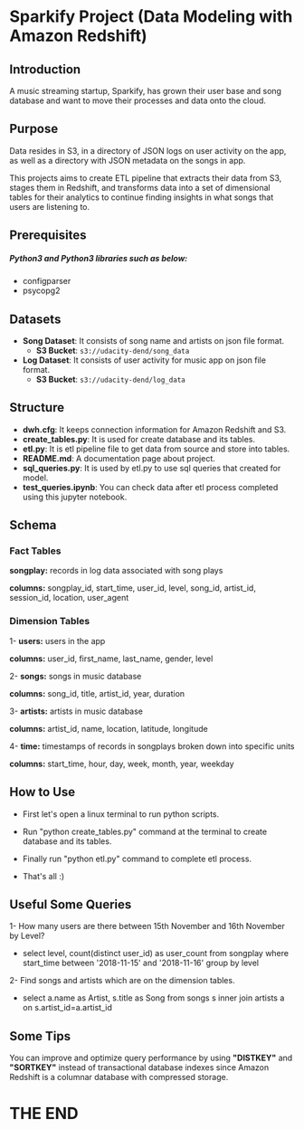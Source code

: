 # Sparkify Project (Data Modeling with Amazon Redshift)

## Introduction

A music streaming startup, Sparkify, has grown their user base and song database and want to move their processes and data onto the cloud. 

## Purpose

Data resides in S3, in a directory of JSON logs on user activity on the app, as well as a directory with JSON metadata on the songs in app.

This projects aims to create ETL pipeline that extracts their data from S3, stages them in Redshift, and transforms data into a set of dimensional tables for their analytics to continue finding insights in what songs that users are listening to. 

## Prerequisites

##### Python3 and Python3 libraries such as below:
- configparser
- psycopg2

## Datasets

- **Song Dataset**: It consists of song name and artists on json file format.
  - **S3 Bucket**: ```s3://udacity-dend/song_data```
- **Log Dataset**: It consists of user activity for music app on json file format.
  - **S3 Bucket**: ```s3://udacity-dend/log_data```

## Structure

- **dwh.cfg**: It keeps connection information for Amazon Redshift and S3.
- **create_tables.py**: It is used for create database and its tables.
- **etl.py**: It is etl pipeline file to get data from source and store into tables.
- **README.md**: A documentation page about project.
- **sql_queries.py**: It is used by etl.py to use sql queries that created for model.
- **test_queries.ipynb**: You can check data after etl process completed using this jupyter notebook.

## Schema

### Fact Tables

**songplay:** records in log data associated with song plays

**columns:** songplay_id, start_time, user_id, level, song_id, artist_id, session_id, location, user_agent

### Dimension Tables

1- **users:** users in the app

**columns:** user_id, first_name, last_name, gender, level

2- **songs:** songs in music database

**columns:** song_id, title, artist_id, year, duration

3- **artists:** artists in music database

**columns:** artist_id, name, location, latitude, longitude

4- **time:** timestamps of records in songplays broken down into specific units

**columns:** start_time, hour, day, week, month, year, weekday

## How to Use

- First let's open a linux terminal to run python scripts.

- Run "python create_tables.py" command at the terminal to create database and its tables.

- Finally run "python etl.py" command to complete etl process.

- That's all :)

## Useful Some Queries

1- How many users are there between 15th November and 16th November by Level?

* select level, count(distinct user_id) as user_count from songplay where start_time between '2018-11-15' and '2018-11-16' group by level

2- Find songs and artists which are on the dimension tables.

* select a.name as Artist, s.title as Song from songs s inner join artists a on s.artist_id=a.artist_id

## Some Tips

You can improve and optimize query performance by using **"DISTKEY"** and **"SORTKEY"** instead of transactional database indexes since Amazon Redshift is a columnar database with compressed storage.

# THE END